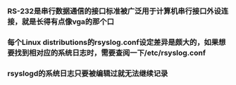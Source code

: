 ### RS-232是串行数据通信的接口标准被广泛用于计算机串行接口外设连接，就是长得有点像vga的那个口

### 每个Linux distributions的rsyslog.conf设定差异是颇大的，如果想要找到相对应的系统日志时，需要查阅一下/etc/rsyslog.conf

### rsyslogd的系统日志只要被编辑过就无法继续记录
